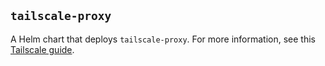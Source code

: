 ## `tailscale-proxy`

A Helm chart that deploys `tailscale-proxy`. For more information, see this [Tailscale guide](https://tailscale.com/kb/1185/kubernetes/#sample-proxy). 